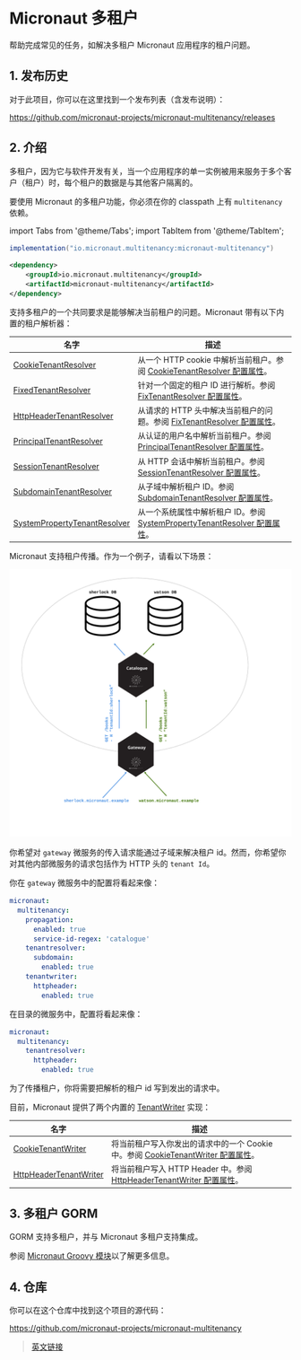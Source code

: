# Micronaut 多租户

帮助完成常见的任务，如解决多租户 Micronaut 应用程序的租户问题。

## 1. 发布历史

对于此项目，你可以在这里找到一个发布列表（含发布说明）：

https://github.com/micronaut-projects/micronaut-multitenancy/releases

## 2. 介绍

多租户，因为它与软件开发有关，当一个应用程序的单一实例被用来服务于多个客户（租户）时，每个租户的数据是与其他客户隔离的。

要使用 Micronaut 的多租户功能，你必须在你的 classpath 上有 `multitenancy` 依赖。

import Tabs from '@theme/Tabs';
import TabItem from '@theme/TabItem';

<Tabs>
  <TabItem value="Gradle" label="Gradle">

```groovy
implementation("io.micronaut.multitenancy:micronaut-multitenancy")
```

  </TabItem>
  <TabItem value="Maven" label="Maven">

```xml
<dependency>
    <groupId>io.micronaut.multitenancy</groupId>
    <artifactId>micronaut-multitenancy</artifactId>
</dependency>
```

  </TabItem>
</Tabs>

支持多租户的一个共同要求是能够解决当前租户的问题。Micronaut 带有以下内置的租户解析器：

|名字|描述|
|--|--|
|[CookieTenantResolver](https://micronaut-projects.github.io/micronaut-multitenancy/latest/api/io/micronaut/multitenancy/tenantresolver/CookieTenantResolver.html)|从一个 HTTP cookie 中解析当前租户。参阅 [CookieTenantResolver 配置属性](https://micronaut-projects.github.io/micronaut-multitenancy/latest/guide/configurationreference.html#io.micronaut.multitenancy.tenantresolver.CookieTenantResolverConfigurationProperties)。|
|[FixedTenantResolver](https://micronaut-projects.github.io/micronaut-multitenancy/latest/api/io/micronaut/multitenancy/tenantresolver/FixedTenantResolver.html)|针对一个固定的租户 ID 进行解析。参阅 [FixTenantResolver 配置属性](https://micronaut-projects.github.io/micronaut-multitenancy/latest/guide/configurationreference.html#io.micronaut.multitenancy.tenantresolver.FixedTenantResolverConfigurationProperties)。|
|[HttpHeaderTenantResolver](https://micronaut-projects.github.io/micronaut-multitenancy/latest/api/io/micronaut/multitenancy/tenantresolver/HttpHeaderTenantResolver.html)|从请求的 HTTP 头中解决当前租户的问题。参阅 [FixTenantResolver 配置属性](https://micronaut-projects.github.io/micronaut-multitenancy/latest/guide/configurationreference.html#io.micronaut.multitenancy.tenantresolver.HttpHeaderTenantResolverConfigurationProperties)。|
|[PrincipalTenantResolver](https://micronaut-projects.github.io/micronaut-multitenancy/latest/api/io/micronaut/multitenancy/tenantresolver/PrincipalTenantResolver.html)|从认证的用户名中解析当前租户。参阅 [PrincipalTenantResolver 配置属性](https://micronaut-projects.github.io/micronaut-multitenancy/latest/guide/configurationreference.html#io.micronaut.multitenancy.tenantresolver.PrincipalTenantResolverConfigurationProperties)。|
|[SessionTenantResolver](https://micronaut-projects.github.io/micronaut-multitenancy/latest/api/io/micronaut/multitenancy/tenantresolver/SessionTenantResolver.html)|从 HTTP 会话中解析当前租户。参阅 [SessionTenantResolver 配置属性](https://micronaut-projects.github.io/micronaut-multitenancy/latest/guide/configurationreference.html#io.micronaut.multitenancy.tenantresolver.SessionTenantResolverConfigurationProperties)。|
|[SubdomainTenantResolver](https://micronaut-projects.github.io/micronaut-multitenancy/latest/api/io/micronaut/multitenancy/tenantresolver/SubdomainTenantResolver.html)|从子域中解析租户 ID。参阅 [SubdomainTenantResolver 配置属性](https://micronaut-projects.github.io/micronaut-multitenancy/latest/guide/configurationreference.html#io.micronaut.multitenancy.tenantresolver.SubdomainTenantResolverConfigurationProperties)。|
|[SystemPropertyTenantResolver](https://micronaut-projects.github.io/micronaut-multitenancy/latest/api/io/micronaut/multitenancy/tenantresolver/SystemPropertyTenantResolver.html)|从一个系统属性中解析租户 ID。参阅 [SystemPropertyTenantResolver 配置属性](https://micronaut-projects.github.io/micronaut-multitenancy/latest/guide/configurationreference.html#io.micronaut.multitenancy.tenantresolver.SystemPropertyTenantResolverConfigurationProperties)。|

Micronaut 支持租户传播。作为一个例子，请看以下场景：

![multitenancy](./_img/multitenancy.svg)

你希望对 `gateway` 微服务的传入请求能通过子域来解决租户 id。然而，你希望你对其他内部微服务的请求包括作为 HTTP 头的 `tenant Id`。

你在 `gateway` 微服务中的配置将看起来像：

```yaml
micronaut:
  multitenancy:
    propagation:
      enabled: true
      service-id-regex: 'catalogue'
    tenantresolver:
      subdomain:
        enabled: true
    tenantwriter:
      httpheader:
        enabled: true
```

在目录的微服务中，配置将看起来像：

```yaml
micronaut:
  multitenancy:
    tenantresolver:
      httpheader:
        enabled: true
```

为了传播租户，你将需要把解析的租户 id 写到发出的请求中。

目前，Micronaut 提供了两个内置的 [TenantWriter](https://micronaut-projects.github.io/micronaut-multitenancy/latest/api/io/micronaut/multitenancy/writer/TenantWriter.html) 实现：

|名字|描述|
|--|--|
|[CookieTenantWriter](https://micronaut-projects.github.io/micronaut-multitenancy/latest/api/io/micronaut/multitenancy/writer/CookieTenantWriter.html)|将当前租户写入你发出的请求中的一个 Cookie 中。参阅 [CookieTenantWriter 配置属性](https://micronaut-projects.github.io/micronaut-multitenancy/latest/guide/configurationreference.html#io.micronaut.multitenancy.writer.CookieTenantWriterConfigurationProperties)。|
|[HttpHeaderTenantWriter](https://micronaut-projects.github.io/micronaut-multitenancy/latest/api/io/micronaut/multitenancy/writer/HttpHeaderTenantWriter.html)|将当前租户写入 HTTP Header 中。参阅 [HttpHeaderTenantWriter 配置属性](https://micronaut-projects.github.io/micronaut-multitenancy/latest/guide/configurationreference.html#io.micronaut.multitenancy.writer.HttpHeaderTenantWriterConfigurationProperties)。|

## 3. 多租户 GORM

GORM 支持多租户，并与 Micronaut 多租户支持集成。

参阅 [Micronaut Groovy 模块](./groovy/groovy.html#51-多租户-GORM)以了解更多信息。

## 4. 仓库

你可以在这个仓库中找到这个项目的源代码：

https://github.com/micronaut-projects/micronaut-multitenancy

> [英文链接](https://micronaut-projects.github.io/micronaut-multitenancy/latest/guide/)
